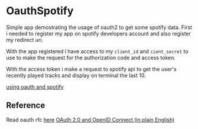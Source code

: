 # OauthSpotify

Simple app demostrating the usage of oauth2 to get some spotify data. First i needed to register my
app on spotify developers account and also register my redirect uri.

With the app registered i have access to my `client_id` and `cient_secret` to use to make the
request for the authorization code and access token.

With the access token i make a request to spotify api to get the user's recently played tracks and
display on terminal the last 10.

[using oauth and
spotify](https://developer.spotify.com/documentation/general/guides/authorization-guide/)

## Reference

Read oauth rfc [here](https://tools.ietf.org/html/rfc6749)
[OAuth 2.0 and OpenID Connect (in plain English)](https://www.youtube.com/watch?v=996OiexHze0)
